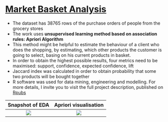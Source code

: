 # [Market Basket Analysis](https://rpubs.com/askovron/mba-associationrules)

- The dataset has 38765 rows of the purchase orders of people from the grocery stores
- The work uses **unsupervised learning method based on association rules: Apriori Algorithm**
- This method might be helpful to estimate the behaviour of a client who does the shopping, by estimating, which other products the customer is going to select, basing on his current products in basket.
- In order to obtain the highest possible results, four metrics need to be maximised: support, confidence, expected confidence, lift
- Jaccard index was calculated in order to obtain probability that some two products will be bought together
- R software was used for data mining, engineering and modelling. For more details, I invite you to visit the full project description, published on [Rpubs](https://rpubs.com/askovron/mba-associationrules)

Snapshot of EDA           |  Apriori visualisation
:-------------------------:|:-------------------------:
![](https://github.com/askovr0n/Portfolio/blob/main/images/Project_5/EDA.png)  |  ![](https://github.com/askovr0n/Portfolio/blob/main/images/Project_5/chart.png)

